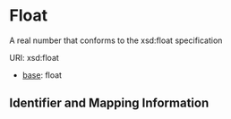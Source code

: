 # Float

A real number that conforms to the xsd:float specification

URI: xsd:float

* [base](https://w3id.org/linkml/base): float






## Identifier and Mapping Information





